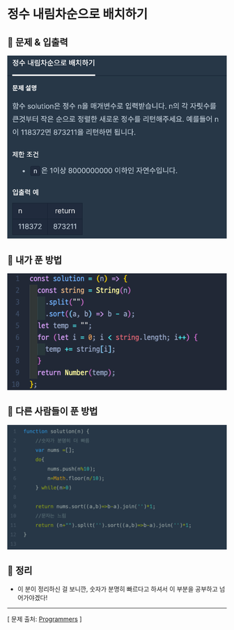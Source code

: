# 정수 내림차순으로 배치하기

## 📍 문제 & 입출력

<img src="./Images/1.png"/>

## 📍 내가 푼 방법

<img src="./Images/2.png"/>

## 📍 다른 사람들이 푼 방법

<img src="./Images/3.png"/>

## 📍 정리

- 이 분이 정리하신 걸 보니깐, 숫자가 분명히 빠르다고 하셔서 이 부분을 공부하고 넘어가야겠다!

---

[ 문제 출처: [Programmers](https://programmers.co.kr/) ]
